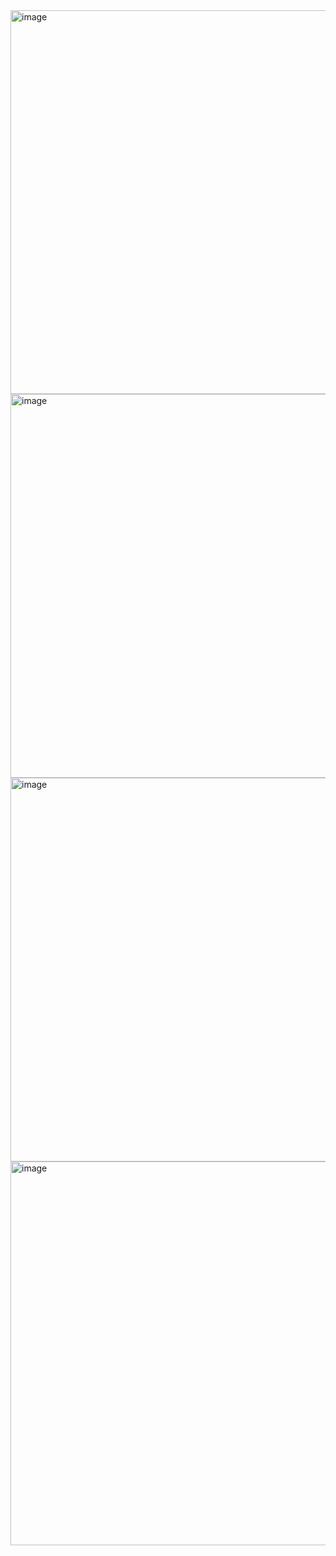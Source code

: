 <img width="614" alt="image" src="https://github.com/user-attachments/assets/2fe67b68-958c-43d9-8dc0-37f97b6e526f">
<img width="614" alt="image" src="https://github.com/user-attachments/assets/6d751add-2fc6-4fb0-9792-b69e423f54a8">
<img width="614" alt="image" src="https://github.com/user-attachments/assets/45eff14f-9360-427e-9067-29fa69d23559">
<img width="614" alt="image" src="https://github.com/user-attachments/assets/30e599b7-d0c2-4513-8b97-abe063c0a4c8">
